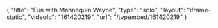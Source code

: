 {
    "title": "Fun with Mannequin Wayne",
    "type": "solo",
    "layout": "iframe-static",
    "videoId": "161420219",
    "url": "\/tvpembed\/161420219"
}